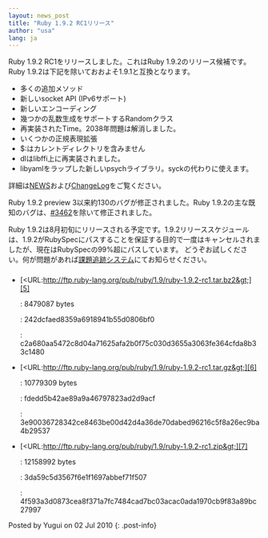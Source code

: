 ```yaml
---
layout: news_post
title: "Ruby 1.9.2 RC1リリース"
author: "usa"
lang: ja
---
```


 Ruby 1.9.2 RC1をリリースしました。これはRuby 1.9.2のリリース候補です。 Ruby 1.9.2は下記を除いておおよそ1.9.1と互換となります。

* 多くの追加メソッド
* 新しいsocket API (IPv6サポート)
* 新しいエンコーディング
* 幾つかの乱数生成をサポートするRandomクラス
* 再実装されたTime。2038年問題は解消しました。
* いくつかの正規表現拡張
* $:はカレントディレクトリを含みません
* dlはlibffi上に再実装されました。
* libyamlをラップした新しいpsychライブラリ。syckの代わりに使えます。

詳細は[NEWS][1]および[ChangeLog][2]をご覧ください。

Ruby 1.9.2 preview 3以来約130のバグが修正されました。Ruby
1.9.2の主な既知のバグは、[#3462][3]を除いて修正されました。

Ruby 1.9.2は8月初旬にリリースされる予定です。1.9.2リリーススケジュール
は、1.9.2がRubySpecにパスすることを保証する目的で一度はキャンセルされま したが、現在はRubySpecの99%超にパスしています。
どうぞお試しください。何が問題があれば[課題追跡システム][4]にてお知らせください。

### 

* [&lt;URL:http://ftp.ruby-lang.org/pub/ruby/1.9/ruby-1.9.2-rc1.tar.bz2&gt;][5]
  
  : 8479087 bytes
  
  
  : 242dcfaed8359a6918941b55d0806bf0
  
  
  : c2a680aa5472c8d04a71625afa2b0f75c030d3655a3063fe364cfda8b33c1480

* [&lt;URL:http://ftp.ruby-lang.org/pub/ruby/1.9/ruby-1.9.2-rc1.tar.gz&gt;][6]
  
  : 10779309 bytes
  
  
  : fdedd5b42ae89a9a46797823ad2d9acf
  
  
  : 3e90036728342ce8463be00d42d4a36de70dabed96216c5f8a26ec9ba4b29537

* [&lt;URL:http://ftp.ruby-lang.org/pub/ruby/1.9/ruby-1.9.2-rc1.zip&gt;][7]
  
  : 12158992 bytes
  
  
  : 3da59c5d3567f6e1f1697abbef71f507
  
  
  : 4f593a3d0873cea8f371a7fc7484cad7bc03acac0ada1970cb9f83a89bc27997

Posted by Yugui on 02 Jul 2010
{: .post-info}



[1]: http://svn.ruby-lang.org/repos/ruby/tags/v1_9_2_rc1/NEWS 
[2]: http://svn.ruby-lang.org/repos/ruby/tags/v1_9_2_rc1/ChangeLog 
[3]: http://redmine.ruby-lang.org/issues/show/3462 
[4]: http://redmine.ruby-lang.org/projects/show/ruby-19/ 
[5]: http://ftp.ruby-lang.org/pub/ruby/1.9/ruby-1.9.2-rc1.tar.bz2 
[6]: http://ftp.ruby-lang.org/pub/ruby/1.9/ruby-1.9.2-rc1.tar.gz 
[7]: http://ftp.ruby-lang.org/pub/ruby/1.9/ruby-1.9.2-rc1.zip 
